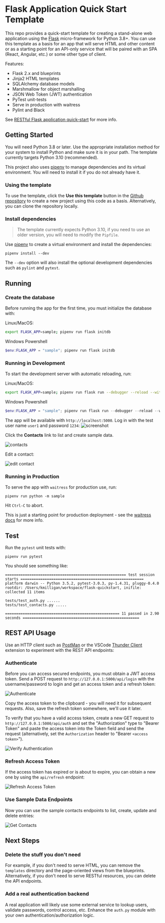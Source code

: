 Flask Application Quick Start Template
======================================

This repo provides a quick-start template for creating a stand-alone web application using the [Flask](http://flask.pocoo.org/) micro-framework for Python 3.8+. You can use this template as a basis for an app that will serve HTML and other content or as a starting point for an API-only service that will be paired with an SPA (React, Angular, etc.) or some other type of client.

Features:
* Flask 2.x and blueprints
* Jinja2 HTML templates
* SQLAlchemy database models
* Marshmallow for object marshalling
* JSON Web Token (JWT) authentication
* PyTest unit-tests
* Serve in production with waitress
* Pylint and Black

See [RESTful Flask application quick-start](http://keathmilligan.net/restful-flask-application-quick-start/) for more info.

## Getting Started

You will need Python 3.8 or later. Use the appropriate installation method for your system to install Python and make sure it is in your path. The template currently targets Python 3.10 (recommended).

This project also uses [pipenv](https://pipenv.pypa.io/en/latest/) to manage dependencies and its virtual environment. You will need to install it if you do not already have it.

### Using the template

To use the template, click the **Use this template** button in the [Github repository](https://github.com/keathmilligan/flask-quickstart) to create a new project using this code as a basis. Alternatively, you can clone the repository locally.

### Install dependencies

> The template currently expects Python 3.10, if you need to use an older version, you will need to modify the `Pipfile`.

Use [pipenv](https://pipenv.pypa.io/en/latest/) to create a virtual environment and install the dependencies:

```
pipenv install --dev
```

The `--dev` option will also install the optional development dependencies such as `pylint` and `pytest`.

## Running

### Create the database

Before running the app for the first time, you must initialize the database with:

Linux/MacOS:
```bash
export FLASK_APP=sample; pipenv run flask initdb
```

Windows Powershell
```powershell
$env:FLASK_APP = "sample"; pipenv run flask initdb
```

### Running in Development

To start the development server with automatic reloading, run:

Linux/MacOS:
```bash
export FLASK_APP=sample; pipenv run flask run --debugger --reload --with-threads
```

Windows Powershell
```powershell
$env:FLASK_APP = "sample"; pipenv run flask run --debugger --reload --with-threads
```

The app will be available with `http://localhost:5000`. Log in with the test user name `user1` and password `1234`:
![screenshot](/docs/images/screenshot.png)

Click the **Contacts** link to list and create sample data.

![contacts](/docs/images/contacts.png)

Edit a contact:

![edit contact](/docs/images/edit-contact.png)

### Running in Production

To serve the app with `waitress` for production use, run:

```
pipenv run python -m sample
```

Hit `Ctrl-C` to abort.

This is just a starting point for production deployment - see the [waitress docs](https://docs.pylonsproject.org/projects/waitress/en/latest/usage.html) for more info.

## Test

Run the `pytest` unit tests with:

```
pipenv run pytest
```

You should see something like:
```
======================================================= test session starts ========================================================
platform darwin -- Python 3.5.2, pytest-3.0.3, py-1.4.31, pluggy-0.4.0
rootdir: /Users/kmilligan/workspace/flask-quickstart, inifile: 
collected 11 items 

tests/test_auth.py ......
tests/test_contacts.py .....

==================================================== 11 passed in 2.90 seconds =====================================================
```

## REST API Usage

Use an HTTP client such as [PostMan](https://www.postman.com/) or the VSCode [Thunder Client](https://marketplace.visualstudio.com/items?itemName=rangav.vscode-thunder-client) extension to experiment with the REST API endpoints:

### Authenticate

Before you can access secured endpoints, you must obtain a JWT access token. Send a POST request to `http://127.0.0.1:5000/api/login` with the username/password to login and get an access token and a refresh token:

![Authenticate](/docs/images/rest-login.png)

Copy the access token to the clipboard - you will need it for subsequent requests. Also, save the refresh token somewhere, we'll use it later.

To verify that you have a valid access token, create a new GET request to `http://127.0.0.1:5000/api/auth` and set the "Authorization" type to "Bearer Token" and paste the access token into the Token field and send the request (alternatively, set the `Authorization` header to "Bearer `<access token>`").

![Verify Authentication](/docs/images/rest-get-auth.png)

### Refresh Access Token

If the access token has expired or is about to expire, you can obtain a new one by using the `api/refresh` endpoint:

![Refresh Access Token](/docs/images/rest-refresh.png)

### Use Sample Data Endpoints

Now you can use the sample contacts endpoints to list, create, update and delete entries:

![Get Contacts](/docs/images/rest-contacts.png)

## Next Steps

### Delete the stuff you don't need

For example, if you don't need to serve HTML, you can remove the `templates` directory and the page-oriented views from the blueprints. Alternatively, if you don't need to serve RESTful resources, you can delete the API endpoints.

### Add a real authentication backend

A real application will likely use some external service to lookup users, validate passwords, control access, etc. Enhance the `auth.py` module with your own authentication/authorization logic.
